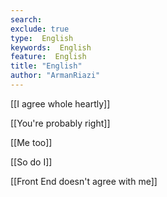 ```yaml
---
search:
exclude: true
type:  English
keywords:  English
feature:  English
title: "English"
author: "ArmanRiazi"
---
```


[[I agree whole heartly]]

 [[You're probably right]]
 
 [[Me too]]

 [[So do I]]

 [[Front End doesn't agree with me]]